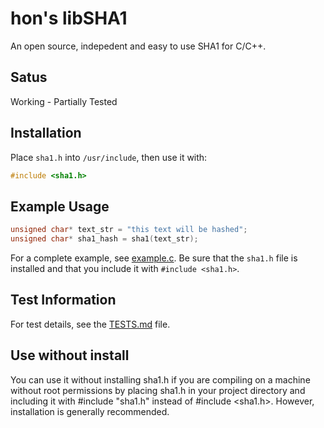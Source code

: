 # hon's libSHA1
An open source, indepedent and easy to use SHA1 for C/C++.

## Satus
Working - Partially Tested

## Installation
Place `sha1.h` into `/usr/include`, then use it with:
```c
#include <sha1.h>
```

## Example Usage
```c
unsigned char* text_str = "this text will be hashed";
unsigned char* sha1_hash = sha1(text_str);
```
For a complete example, see [example.c](example.c).
Be sure that the `sha1.h` file is installed and that you include it with `#include <sha1.h>`.

## Test Information
For test details, see the [TESTS.md](TESTS.md) file.

## Use without install
You can use it without installing sha1.h if you are compiling on a machine without root permissions by placing sha1.h in your project directory and including it with #include "sha1.h" instead of #include <sha1.h>. However, installation is generally recommended.
